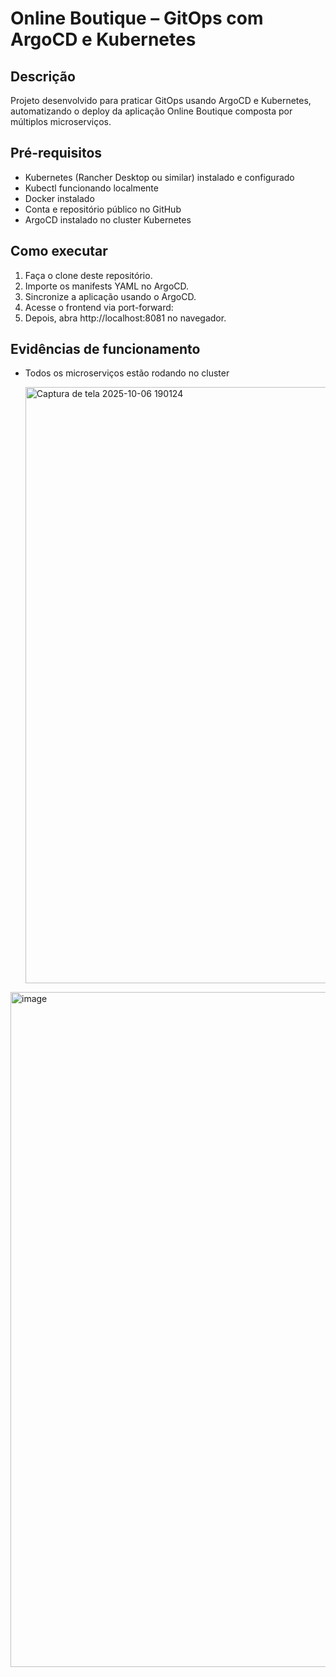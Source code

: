 
# Online Boutique – GitOps com ArgoCD e Kubernetes

## Descrição
Projeto desenvolvido para praticar GitOps usando ArgoCD e Kubernetes, automatizando o deploy da aplicação Online Boutique composta por múltiplos microserviços.

## Pré-requisitos
- Kubernetes (Rancher Desktop ou similar) instalado e configurado
- Kubectl funcionando localmente
- Docker instalado
- Conta e repositório público no GitHub
- ArgoCD instalado no cluster Kubernetes

## Como executar
1. Faça o clone deste repositório.
2. Importe os manifests YAML no ArgoCD.
3. Sincronize a aplicação usando o ArgoCD.
4. Acesse o frontend via port-forward:
5. Depois, abra http://localhost:8081 no navegador.

## Evidências de funcionamento
- Todos os microserviços estão rodando no cluster


  <img width="1920" height="954" alt="Captura de tela 2025-10-06 190124" src="https://github.com/user-attachments/assets/73eb05a1-ba42-4439-bbd7-d9372e718d29" />


<img width="1920" height="1080" alt="image" src="https://github.com/user-attachments/assets/76e05b9f-793b-429a-810b-f8a58931bcf4" />
